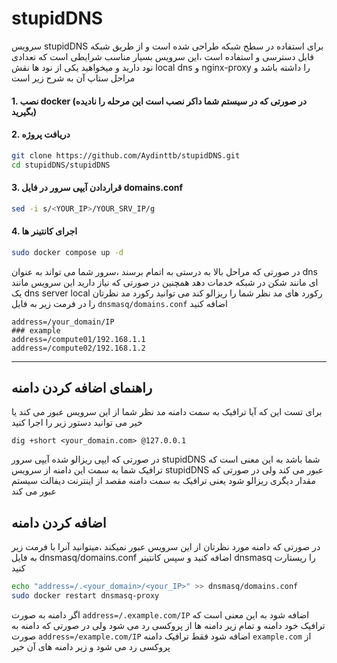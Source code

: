 # stupidDNS

سرویس stupidDNS برای استفاده در سطح شبکه طراحی شده است و از طریق شبکه قابل دسترسی و استفاده است ،این سرویس بسیار مناسب شرایطی است که تعدادی نود دارید و میخواهید یکی از نود ها نقش local dns و nginx-proxy را داشته باشد و مراحل ستاپ آن به شرح زیر است

#### 1. نصب docker (در صورتی که در سیستم شما داکر نصب است این مرحله را نادیده بگیرید)
#### 2. دریافت پروژه
```bash
git clone https://github.com/Aydinttb/stupidDNS.git
cd stupidDNS/stupidDNS
```
#### 3. قراردادن آیپی سرور در فایل domains.conf
```bash
sed -i s/<YOUR_IP>/YOUR_SRV_IP/g
```
#### 4. اجرای کانتینر ها
```bash
sudo docker compose up -d
```
در صورتی که مراحل بالا به درستی به اتمام برسند ،سرور شما می تواند به عنوان dns ای مانند شکن در شبکه خدمات دهد 
همچنین در صورتی که نیاز دارید این سرویس مانند یک dns server local رکورد های مد نظر شما را ریزالو کند می توانید رکورد مد نظرتان را در فرمت زیر به فایل `dnsmasq/domains.conf` اضافه کنید
```
address=/your_domain/IP
### example
address=/compute01/192.168.1.1
address=/compute02/192.168.1.2
```

---
## راهنمای اضافه کردن دامنه 
برای تست این که آیا ترافیک به سمت دامنه مد نظر شما از این سرویس عبور می کند یا خیر می توانید دستور زیر را اجرا کنید 

```
dig +short <your_domain.com> @127.0.0.1
```
در صورتی که ایپی ریزالو شده آیپی سرور stupidDNS شما باشد به این معنی است که ترافیک شما به سمت این دامنه از سرویس stupidDNS عبور می کند ولی در صورتی که مقدار دیگری ریزالو شود یعنی ترافیک به سمت دامنه مقصد از اینترنت دیفالت سیستم عبور می کند

## اضافه کردن دامنه
در صورتی که دامنه مورد نظرتان از این سرویس عبور نمیکند ،میتوانید آنرا با فرمت زیر به فایل dnsmasq/domains.conf اضافه کنید و سپس کانتینر dnsmasq را ریستارت کنید
```bash
echo "address=/.<your_domain>/<your_IP>" >> dnsmasq/domains.conf
sudo docker restart dnsmasq-proxy
```
اگر دامنه به صورت `address=/.example.com/IP` اضافه شود به این معنی است که ترافیک خود دامنه و تمام زیر دامنه ها از پروکسی رد می شود ولی در صورتی که دامنه به صورت `address=/example.com/IP` اضافه شود فقط ترافیک دامنه `example.com` از پروکسی رد می شود و زیر دامنه های آن خیر

